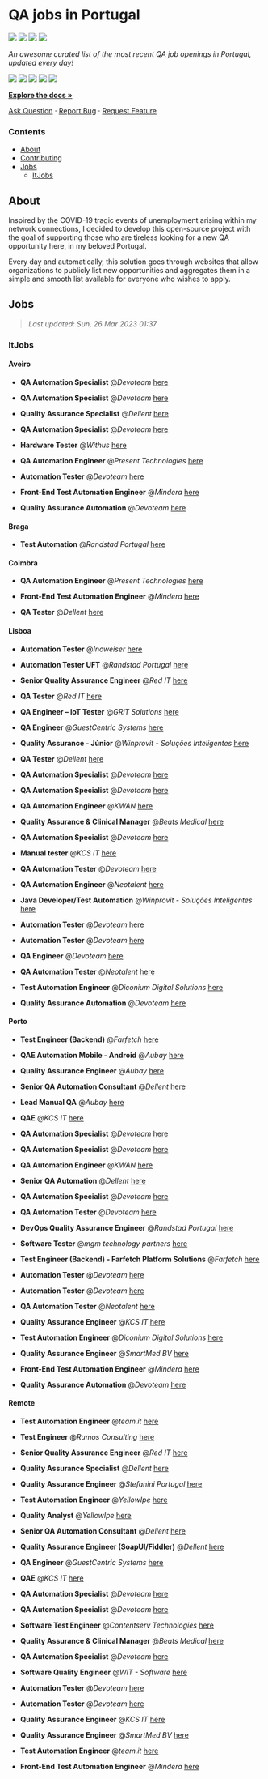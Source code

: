 QA jobs in Portugal
========================

![](https://img.shields.io/static/v1?label=%F0%9F%8C%9F&message=If%20Useful&color=BC4E99)
[![](https://img.shields.io/github/stars/sergiomartins8/qa-jobs-in-portugal)](https://github.com/sergiomartins8/qa-jobs-in-portugal/stargazers)
[![](https://img.shields.io/github/forks/sergiomartins8/qa-jobs-in-portugal)](https://github.com/sergiomartins8/qa-jobs-in-portugal/network/members)
[![](https://img.shields.io/badge/-sergiomartins8-blue?logo=Linkedin&logoColor=white)](https://www.linkedin.com/in/sergiomartins8/)

_An awesome curated list of the most recent QA job openings in Portugal, updated every day!_

[![](https://img.shields.io/github/v/release/sergiomartins8/qa-jobs-in-portugal)](https://github.com/sergiomartins8/qa-jobs-in-portugal/releases)
[![](https://github.com/sergiomartins8/qa-jobs-in-portugal/workflows/release/badge.svg)](https://github.com/sergiomartins8/qa-jobs-in-portugal/actions?query=workflow%3Arelease)
[![](https://img.shields.io/github/issues/sergiomartins8/qa-jobs-in-portugal)](https://github.com/sergiomartins8/qa-jobs-in-portugal/issues)
[![](https://img.shields.io/github/contributors/sergiomartins8/qa-jobs-in-portugal)](https://github.com/sergiomartins8/qa-jobs-in-portugal/graphs/contributors)
[![](https://img.shields.io/github/license/sergiomartins8/qa-jobs-in-portugal)](https://github.com/sergiomartins8/qa-jobs-in-portugal/blob/master/LICENSE)

**[Explore the docs »](https://github.com/sergiomartins8/qa-jobs-in-portugal/blob/master/docs/DOCUMENTATION.md)**

[Ask Question](https://github.com/sergiomartins8/qa-jobs-in-portugal/issues) 
·
[Report Bug](https://github.com/sergiomartins8/qa-jobs-in-portugal/issues)
·
[Request Feature](https://github.com/sergiomartins8/qa-jobs-in-portugal/issues)

### Contents
* [About](#about)
* [Contributing](https://github.com/sergiomartins8/qa-jobs-in-portugal/blob/master/docs/CONTRIBUTING.md)
* [Jobs](#jobs)
  * [ItJobs](#itjobs)

## About
Inspired by the COVID-19 tragic events of unemployment arising within my network connections, I decided to develop this open-source project with the goal of supporting those who are tireless looking for a new QA opportunity here, in my beloved Portugal.

Every day and automatically, this solution goes through websites that allow organizations to publicly list new opportunities and aggregates them in a simple and smooth list available for everyone who wishes to apply.

Jobs
---------

> _Last updated: Sun, 26 Mar 2023 01:37_

### ItJobs

#### Aveiro

- **QA Automation Specialist** @_Devoteam_ [here](https://www.itjobs.pt/oferta/455925/qa-automation-specialist)


- **QA Automation Specialist** @_Devoteam_ [here](https://www.itjobs.pt/oferta/456476/qa-automation-specialist)


- **Quality Assurance Specialist** @_Dellent_ [here](https://www.itjobs.pt/oferta/456114/quality-assurance-specialist)


- **QA Automation Specialist** @_Devoteam_ [here](https://www.itjobs.pt/oferta/456132/qa-automation-specialist)


- **Hardware Tester** @_Withus_ [here](https://www.itjobs.pt/oferta/456685/hardware-tester)


- **QA Automation Engineer** @_Present Technologies_ [here](https://www.itjobs.pt/oferta/456733/qa-automation-engineer)


- **Automation Tester** @_Devoteam_ [here](https://www.itjobs.pt/oferta/455184/automation-tester)


- **Front-End Test Automation Engineer** @_Mindera_ [here](https://www.itjobs.pt/oferta/456374/front-end-test-automation-engineer)


- **Quality Assurance Automation** @_Devoteam_ [here](https://www.itjobs.pt/oferta/455182/quality-assurance-automation)

#### Braga

- **Test Automation** @_Randstad Portugal_ [here](https://www.itjobs.pt/oferta/456230/test-automation)

#### Coimbra

- **QA Automation Engineer** @_Present Technologies_ [here](https://www.itjobs.pt/oferta/456733/qa-automation-engineer)


- **Front-End Test Automation Engineer** @_Mindera_ [here](https://www.itjobs.pt/oferta/456374/front-end-test-automation-engineer)


- **QA Tester** @_Dellent_ [here](https://www.itjobs.pt/oferta/455665/qa-tester)

#### Lisboa

- **Automation Tester** @_Inoweiser_ [here](https://www.itjobs.pt/oferta/455555/automation-tester)


- **Automation Tester UFT** @_Randstad Portugal_ [here](https://www.itjobs.pt/oferta/456124/automation-tester-uft)


- **Senior Quality Assurance Engineer** @_Red IT_ [here](https://www.itjobs.pt/oferta/455416/senior-quality-assurance-engineer)


- **QA Tester** @_Red IT_ [here](https://www.itjobs.pt/oferta/455799/qa-tester)


- **QA Engineer – IoT Tester** @_GRiT Solutions_ [here](https://www.itjobs.pt/oferta/457175/qa-engineer-iot-tester)


- **QA Engineer** @_GuestCentric Systems_ [here](https://www.itjobs.pt/oferta/456789/qa-engineer)


- **Quality Assurance - Júnior** @_Winprovit - Soluções Inteligentes_ [here](https://www.itjobs.pt/oferta/457083/quality-assurance-junior)


- **QA Tester** @_Dellent_ [here](https://www.itjobs.pt/oferta/455665/qa-tester)


- **QA Automation Specialist** @_Devoteam_ [here](https://www.itjobs.pt/oferta/455925/qa-automation-specialist)


- **QA Automation Specialist** @_Devoteam_ [here](https://www.itjobs.pt/oferta/456476/qa-automation-specialist)


- **QA Automation Engineer** @_KWAN_ [here](https://www.itjobs.pt/oferta/456651/qa-automation-engineer)


- **Quality Assurance & Clinical Manager** @_Beats Medical_ [here](https://www.itjobs.pt/oferta/456976/quality-assurance-clinical-manager)


- **QA Automation Specialist** @_Devoteam_ [here](https://www.itjobs.pt/oferta/456132/qa-automation-specialist)


- **Manual tester** @_KCS IT_ [here](https://www.itjobs.pt/oferta/456201/manual-tester)


- **QA Automation Tester** @_Devoteam_ [here](https://www.itjobs.pt/oferta/455660/qa-automation-tester)


- **QA Automation Engineer** @_Neotalent_ [here](https://www.itjobs.pt/oferta/454854/qa-automation-engineer)


- **Java Developer/Test Automation** @_Winprovit - Soluções Inteligentes_ [here](https://www.itjobs.pt/oferta/457080/java-developer-test-automation)


- **Automation Tester** @_Devoteam_ [here](https://www.itjobs.pt/oferta/455729/automation-tester-hybrid)


- **Automation Tester** @_Devoteam_ [here](https://www.itjobs.pt/oferta/455184/automation-tester)


- **QA Engineer** @_Devoteam_ [here](https://www.itjobs.pt/oferta/455648/qa-engineer)


- **QA Automation Tester** @_Neotalent_ [here](https://www.itjobs.pt/oferta/456213/qa-automation-tester)


- **Test Automation Engineer** @_Diconium Digital Solutions_ [here](https://www.itjobs.pt/oferta/455200/test-automation-engineer)


- **Quality Assurance Automation** @_Devoteam_ [here](https://www.itjobs.pt/oferta/455182/quality-assurance-automation)

#### Porto

- **Test Engineer (Backend)** @_Farfetch_ [here](https://www.itjobs.pt/oferta/457256/test-engineer-backend)


- **QAE Automation Mobile - Android** @_Aubay_ [here](https://www.itjobs.pt/oferta/454719/qae-automation-mobile-android)


- **Quality Assurance Engineer** @_Aubay_ [here](https://www.itjobs.pt/oferta/455308/quality-assurance-engineer)


- **Senior QA Automation Consultant** @_Dellent_ [here](https://www.itjobs.pt/oferta/454883/senior-qa-automation-consultant)


- **Lead Manual QA** @_Aubay_ [here](https://www.itjobs.pt/oferta/456893/lead-manual-qa)


- **QAE** @_KCS IT_ [here](https://www.itjobs.pt/oferta/456865/qae)


- **QA Automation Specialist** @_Devoteam_ [here](https://www.itjobs.pt/oferta/455925/qa-automation-specialist)


- **QA Automation Specialist** @_Devoteam_ [here](https://www.itjobs.pt/oferta/456476/qa-automation-specialist)


- **QA Automation Engineer** @_KWAN_ [here](https://www.itjobs.pt/oferta/456651/qa-automation-engineer)


- **Senior QA Automation** @_Dellent_ [here](https://www.itjobs.pt/oferta/457181/senior-qa-automation)


- **QA Automation Specialist** @_Devoteam_ [here](https://www.itjobs.pt/oferta/456132/qa-automation-specialist)


- **QA Automation Tester** @_Devoteam_ [here](https://www.itjobs.pt/oferta/455660/qa-automation-tester)


- **DevOps Quality Assurance Engineer** @_Randstad Portugal_ [here](https://www.itjobs.pt/oferta/455615/devops-quality-assurance-engineer)


- **Software Tester** @_mgm technology partners_ [here](https://www.itjobs.pt/oferta/456545/software-tester)


- **Test Engineer (Backend) - Farfetch Platform Solutions** @_Farfetch_ [here](https://www.itjobs.pt/oferta/455168/test-engineer-backend-farfetch-platform-solutions)


- **Automation Tester** @_Devoteam_ [here](https://www.itjobs.pt/oferta/455729/automation-tester-hybrid)


- **Automation Tester** @_Devoteam_ [here](https://www.itjobs.pt/oferta/455184/automation-tester)


- **QA Automation Tester** @_Neotalent_ [here](https://www.itjobs.pt/oferta/456213/qa-automation-tester)


- **Quality Assurance Engineer** @_KCS IT_ [here](https://www.itjobs.pt/oferta/456856/quality-assurance-engineer)


- **Test Automation Engineer** @_Diconium Digital Solutions_ [here](https://www.itjobs.pt/oferta/455200/test-automation-engineer)


- **Quality Assurance Engineer** @_SmartMed BV_ [here](https://www.itjobs.pt/oferta/456848/quality-assurance-engineer)


- **Front-End Test Automation Engineer** @_Mindera_ [here](https://www.itjobs.pt/oferta/456374/front-end-test-automation-engineer)


- **Quality Assurance Automation** @_Devoteam_ [here](https://www.itjobs.pt/oferta/455182/quality-assurance-automation)

#### Remote

- **Test Automation Engineer** @_team.it_ [here](https://www.itjobs.pt/oferta/456890/test-automation-engineer)


- **Test Engineer** @_Rumos Consulting_ [here](https://www.itjobs.pt/oferta/455030/test-engineer)


- **Senior Quality Assurance Engineer** @_Red IT_ [here](https://www.itjobs.pt/oferta/455416/senior-quality-assurance-engineer)


- **Quality Assurance Specialist** @_Dellent_ [here](https://www.itjobs.pt/oferta/456114/quality-assurance-specialist)


- **Quality Assurance Engineer** @_Stefanini Portugal_ [here](https://www.itjobs.pt/oferta/456745/quality-assurance-engineer)


- **Test Automation Engineer** @_YellowIpe_ [here](https://www.itjobs.pt/oferta/455689/test-automation-engineer)


- **Quality Analyst** @_YellowIpe_ [here](https://www.itjobs.pt/oferta/456713/quality-analyst)


- **Senior QA Automation Consultant** @_Dellent_ [here](https://www.itjobs.pt/oferta/454883/senior-qa-automation-consultant)


- **Quality Assurance Engineer (SoapUI/Fiddler)** @_Dellent_ [here](https://www.itjobs.pt/oferta/456940/quality-assurance-engineer-soapui-fiddler)


- **QA Engineer** @_GuestCentric Systems_ [here](https://www.itjobs.pt/oferta/456789/qa-engineer)


- **QAE** @_KCS IT_ [here](https://www.itjobs.pt/oferta/456865/qae)


- **QA Automation Specialist** @_Devoteam_ [here](https://www.itjobs.pt/oferta/455925/qa-automation-specialist)


- **QA Automation Specialist** @_Devoteam_ [here](https://www.itjobs.pt/oferta/456476/qa-automation-specialist)


- **Software Test Engineer** @_Contentserv Technologies_ [here](https://www.itjobs.pt/oferta/456055/software-test-engineer)


- **Quality Assurance & Clinical Manager** @_Beats Medical_ [here](https://www.itjobs.pt/oferta/456976/quality-assurance-clinical-manager)


- **QA Automation Specialist** @_Devoteam_ [here](https://www.itjobs.pt/oferta/456132/qa-automation-specialist)


- **Software Quality Engineer** @_WIT - Software_ [here](https://www.itjobs.pt/oferta/455061/software-quality-engineer)


- **Automation Tester** @_Devoteam_ [here](https://www.itjobs.pt/oferta/455729/automation-tester-hybrid)


- **Automation Tester** @_Devoteam_ [here](https://www.itjobs.pt/oferta/455184/automation-tester)


- **Quality Assurance Engineer** @_KCS IT_ [here](https://www.itjobs.pt/oferta/456856/quality-assurance-engineer)


- **Quality Assurance Engineer** @_SmartMed BV_ [here](https://www.itjobs.pt/oferta/456848/quality-assurance-engineer)


- **Test Automation Engineer** @_team.it_ [here](https://www.itjobs.pt/oferta/457295/team-test-automation-engineer)


- **Front-End Test Automation Engineer** @_Mindera_ [here](https://www.itjobs.pt/oferta/456374/front-end-test-automation-engineer)

